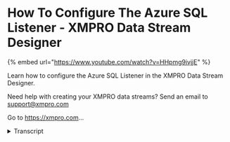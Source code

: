 # How To Configure The Azure SQL Listener - XMPRO Data Stream Designer
{% embed url="https://www.youtube.com/watch?v=HHpmg9ivjjE" %}



Learn how to configure the Azure SQL Listener in the XMPRO Data Stream Designer. 

Need help with creating your XMPRO data streams? Send an email to support@xmpro.com 

Go to https://xmpro.com...
<details>
<summary>Transcript</summary>Learn how to configure the Azure SQL Listener in the XMPRO Data Stream Designer. 

Need help with creating your XMPRO data streams? Send an email to support@xmpro.com 

Go to https://xmpro.com...
but we are going to do here is look at

how to set up on her figure that is your

sequel listener but this agent does is

it monitors for and reads new records

from initiate sequel database to add

this agent to your data stream go to the

tool box and search for it you will find

it on the listeners click on the agent

and drag it to the canvas as soon as you

drop it you will see that a default name

will be given to it to rename this agent

click on the white space and start

typing pixel miles on the canvas and

click Save to configure this agent click

on it and click on configure

first make sure you're using the correct

collection if you talk to change this

just select another one from the

drop-down next we need to set your

polling interval this is the right at

which new records are accessed or

checked for then you need to specify the

name of the survey you'd like to connect

to add your username add your password

in the database section select the

database you'd like to monitor

then select the table you'd like to

monitor then you need to specify the

columns you'd like to return if you

leave this field empty all the columns

will be returned but Leaney

you need to specify your timestamp

column click apply and click Save
</details>